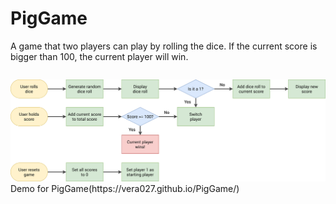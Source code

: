 # PigGame
A game that two players can play by rolling the dice. If the current score is bigger than 100, the current player will win.
<pre>
</pre>
<img src="pig-game-flowchart.png">
Demo for PigGame(https://vera027.github.io/PigGame/)
